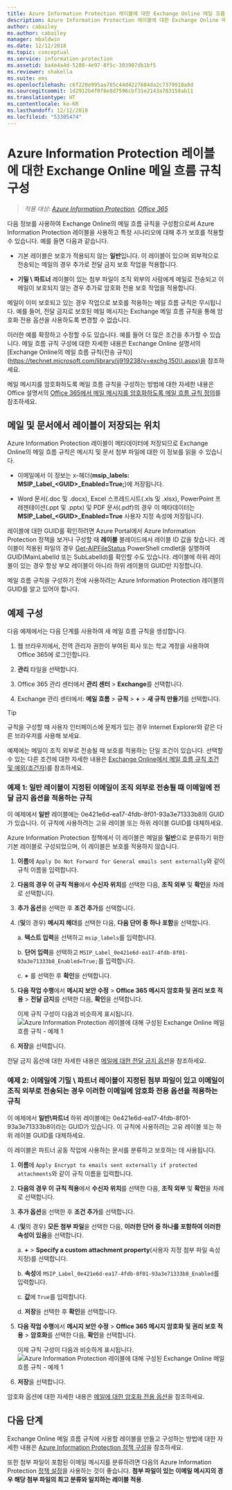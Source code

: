 ```yaml
---
title: Azure Information Protection 레이블에 대한 Exchange Online 메일 흐름 규칙 구성
description: Azure Information Protection 레이블에 대한 Exchange Online 메일 흐름 규칙을 구성하기 위한 지침 및 예제입니다.
author: cabailey
ms.author: cabailey
manager: mbaldwin
ms.date: 12/12/2018
ms.topic: conceptual
ms.service: information-protection
ms.assetid: ba4e4a4d-5280-4e97-8f5c-303907db1bf5
ms.reviewer: shakella
ms.suite: ems
ms.openlocfilehash: c6f220e995aa785c44d4227884da2c7379918a8d
ms.sourcegitcommit: 1d2912b4f0f6e8d7596cbf31e2143a783158ab11
ms.translationtype: HT
ms.contentlocale: ko-KR
ms.lasthandoff: 12/12/2018
ms.locfileid: "53305474"
---
```

# <a name="configuring-exchange-online-mail-flow-rules-for-azure-information-protection-labels"></a>Azure Information Protection 레이블에 대한 Exchange Online 메일 흐름 규칙 구성

>*적용 대상: [Azure Information Protection](https://azure.microsoft.com/pricing/details/information-protection), [Office 365](https://download.microsoft.com/download/E/C/F/ECF42E71-4EC0-48FF-AA00-577AC14D5B5C/Azure_Information_Protection_licensing_datasheet_EN-US.pdf)*

다음 정보를 사용하여 Exchange Online의 메일 흐름 규칙을 구성함으로써 Azure Information Protection 레이블을 사용하고 특정 시나리오에 대해 추가 보호를 적용할 수 있습니다. 예를 들면 다음과 같습니다.

- 기본 레이블은 보호가 적용되지 않는 **일반**입니다. 이 레이블이 있으며 외부적으로 전송되는 메일의 경우 추가로 전달 금지 보호 작업을 적용합니다.

- **기밀 \ 파트너** 레이블이 있는 첨부 파일이 조직 외부의 사람에게 메일로 전송되고 이 메일이 보호되지 않는 경우 추가로 암호화 전용 보호 작업을 적용합니다.

메일이 이미 보호되고 있는 경우 작업으로 보호를 적용하는 메일 흐름 규칙은 무시됩니다. 예를 들어, 전달 금지로 보호된 메일 메시지는 Exchange 메일 흐름 규칙을 통해 암호화 전용 옵션을 사용하도록 변경할 수 없습니다.  

이러한 예를 확장하고 수정할 수도 있습니다. 예를 들어 더 많은 조건을 추가할 수 있습니다. 메일 흐름 규칙 구성에 대한 자세한 내용은 Exchange Online 설명서의 [Exchange Online의 메일 흐름 규칙(전송 규칙)](https://technet.microsoft.com/library/jj919238(v=exchg.150\).aspx)을 참조하세요.

메일 메시지를 암호화하도록 메일 흐름 규칙을 구성하는 방법에 대한 자세한 내용은 Office 설명서의 [Office 365에서 메일 메시지를 암호화하도록 메일 흐름 규칙 정의](https://support.office.com/article/define-mail-flow-rules-to-encrypt-email-messages-in-office-365-9b7daf19-d5f2-415b-bc43-a0f5f4a585e8)를 참조하세요. 

## <a name="where-labels-are-stored-in-emails-and-documents"></a>메일 및 문서에서 레이블이 저장되는 위치

Azure Information Protection 레이블이 메타데이터에 저장되므로 Exchange Online의 메일 흐름 규칙은 메시지 및 문서 첨부 파일에 대한 이 정보를 읽을 수 있습니다.

- 이메일에서 이 정보는 x-헤더(**msip_labels: MSIP_Label_\<GUID>_Enabled=True;**)에 저장됩니다. 

- Word 문서(.doc 및 .docx), Excel 스프레드시트(.xls 및 .xlsx), PowerPoint 프레젠테이션(.ppt 및 .pptx) 및 PDF 문서(.pdf)의 경우 이 메타데이터는 **MSIP_Label_\<GUID>_Enabled=True** 사용자 지정 속성에 저장됩니다.  

레이블에 대한 GUID를 확인하려면 Azure Portal에서 Azure Information Protection 정책을 보거나 구성할 때 **레이블** 블레이드에서 레이블 ID 값을 찾습니다. 레이블이 적용된 파일의 경우 [Get-AIPFileStatus](/powershell/module/azureinformationprotection/get-aipfilestatus) PowerShell cmdlet을 실행하여 GUID(MainLabelId 또는 SubLabelId)를 확인할 수도 있습니다. 레이블에 하위 레이블이 있는 경우 항상 부모 레이블이 아니라 하위 레이블의 GUID만 지정합니다.

메일 흐름 규칙을 구성하기 전에 사용하려는 Azure Information Protection 레이블의 GUID를 알고 있어야 합니다.

## <a name="example-configurations"></a>예제 구성

다음 예제에서는 다음 단계를 사용하여 새 메일 흐름 규칙을 생성합니다.

1. 웹 브라우저에서, 전역 관리자 권한이 부여된 회사 또는 학교 계정을 사용하여 Office 365에 로그인합니다. 

2. **관리** 타일을 선택합니다.

3. Office 365 관리 센터에서 **관리 센터** > **Exchange**를 선택합니다.

4. Exchange 관리 센터에서: **메일 흐름** > **규칙** > **+** > **새 규칙 만들기**를 선택합니다. 

> [!TIP]
> 규칙을 구성할 때 사용자 인터페이스에 문제가 있는 경우 Internet Explorer와 같은 다른 브라우저를 사용해 보세요.

예제에는 메일이 조직 외부로 전송될 때 보호를 적용하는 단일 조건이 있습니다. 선택할 수 있는 다른 조건에 대한 자세한 내용은 [Exchange Online에서 메일 흐름 규칙 조건 및 예외(조건자)](https://technet.microsoft.com/library/jj919235(v=exchg.150\).aspx))를 참조하세요.


### <a name="example-1-rule-that-applies-the-do-not-forward-option-to-emails-that-are-labeled-general-when-they-are-sent-outside-the-organization"></a>예제 1: **일반** 레이블이 지정된 이메일이 조직 외부로 전송될 때 이메일에 전달 금지 옵션을 적용하는 규칙

이 예제에서 **일반** 레이블에는 0e421e6d-ea17-4fdb-8f01-93a3e71333b8의 GUID가 있습니다. 이 규칙에 사용하려는 고유 레이블 또는 하위 레이블 GUID를 대체하세요. 

Azure Information Protection 정책에서 이 레이블은 메일을 **일반**으로 분류하기 위한 기본 레이블로 구성되었으며, 이 레이블은 보호를 적용하지 않습니다. 

1. **이름**에 `Apply Do Not Forward for General emails sent externally`와 같이 규칙 이름을 입력합니다.
 
2. **다음의 경우 이 규칙 적용**에서 **수신자 위치**를 선택한 다음, **조직 외부** 및 **확인**을 차례로 선택합니다.

3. **추가 옵션**을 선택한 후 **조건 추가**를 선택합니다.
 
4. (**및**의 경우) **메시지 헤더**를 선택한 다음, **다음 단어 중 하나 포함**을 선택합니다.
     
    a. **텍스트 입력**을 선택하고 `msip_labels`를 입력합니다.
     
    b. **단어 입력**을 선택하고 `MSIP_Label_0e421e6d-ea17-4fdb-8f01-93a3e71333b8_Enabled=True;`를 입력합니다.
    
    c. **+** 를 선택한 후 **확인**을 선택합니다.

5. **다음 작업 수행**에서 **메시지 보안 수정** > **Office 365 메시지 암호화 및 권리 보호 적용** > **전달 금지**를 선택한 다음, **확인**을 선택합니다.
    
    이제 규칙 구성이 다음과 비슷하게 표시됩니다.  ![Azure Information Protection 레이블에 대해 구성된 Exchange Online 메일 흐름 규칙 - 예제 1](./media/aip-exo-rule-ex1.png)

7. **저장**을 선택합니다. 

전달 금지 옵션에 대한 자세한 내용은 [메일에 대한 전달 금지 옵션](configure-usage-rights.md#do-not-forward-option-for-emails)을 참조하세요.

### <a name="example-2-rule-that-applies-the-encrypt-only-option-to-emails-when-they-have-attachments-that-are-labeled-confidential--partners-and-these-emails-are-sent-outside-the-organization"></a>예제 2: 이메일에 **기밀 \ 파트너** 레이블이 지정된 첨부 파일이 있고 이메일이 조직 외부로 전송되는 경우 이러한 이메일에 암호화 전용 옵션을 적용하는 규칙

이 예제에서 **일반\파트너** 하위 레이블에는 0e421e6d-ea17-4fdb-8f01-93a3e71333b8이라는 GUID가 있습니다. 이 규칙에 사용하려는 고유 레이블 또는 하위 레이블 GUID를 대체하세요. 

이 레이블은 파트너 공동 작업에 사용하는 문서를 분류하고 보호하는 데 사용됩니다.   

1. **이름**에 `Apply Encrypt to emails sent externally if protected attachments`와 같이 규칙 이름을 입력합니다.
 
2. **다음의 경우 이 규칙 적용**에서 **수신자 위치**를 선택한 다음, **조직 외부** 및 **확인**을 차례로 선택합니다.

3. **추가 옵션**을 선택한 후 **조건 추가**를 선택합니다.
 
4. (**및**의 경우) **모든 첨부 파일**을 선택한 다음, **이러한 단어 중 하나를 포함하여 이러한 속성이 있음**을 선택합니다.
     
    a. **+** > **Specify a custom attachment property**(사용자 지정 첨부 파일 속성 지정)를 선택합니다.
  
    b. **속성**에 `MSIP_Label_0e421e6d-ea17-4fdb-8f01-93a3e71333b8_Enabled`를 입력합니다.
    
    c. **값**에 `True`를 입력합니다.
    
    d. **저장**을 선택한 후 **확인**을 선택합니다.

5. **다음 작업 수행**에서 **메시지 보안 수정** > **Office 365 메시지 암호화 및 권리 보호 적용** > **암호화**를 선택한 다음, **확인**을 선택합니다.
    
    이제 규칙 구성이 다음과 비슷하게 표시됩니다.  ![Azure Information Protection 레이블에 대해 구성된 Exchange Online 메일 흐름 규칙 - 예제 1](./media/aip-exo-rule-ex2.png)

6. **저장**을 선택합니다. 

암호화 옵션에 대한 자세한 내용은 [메일에 대한 암호화 전용 옵션](configure-usage-rights.md#encrypt-only-option-for-emails)을 참조하세요.


## <a name="next-steps"></a>다음 단계

Exchange Online 메일 흐름 규칙에 사용할 레이블을 만들고 구성하는 방법에 대한 자세한 내용은 [Azure Information Protection 정책 구성](configure-policy.md)을 참조하세요.

또한 첨부 파일이 포함된 이메일 메시지를 분류하려면 다음의 Azure Information Protection [정책 설정](configure-policy-settings.md)을 사용하는 것이 좋습니다. **첨부 파일이 있는 이메일 메시지의 경우 해당 첨부 파일의 최고 분류와 일치하는 레이블 적용**.


